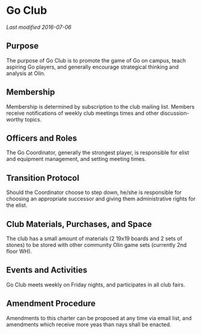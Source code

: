 # Go Club
*Last modified 2016-07-06*

## Purpose
The purpose of Go Club is to promote the game of Go on camp​us, teach aspiring Go players, and generally encourage strategical thinking and analysis at Olin.

## Membership
Membership is determined by subscription to the club mailing list. Members receive notifications of weekly club meetings times and other discussion-worthy topics.

## Officers and Roles
The Go Coordinator, generally the strongest player, is responsible for elist and equipment management, and setting meeting times.

## Transition Protocol
Should the Coordinator choose to step down, he/she is responsible for choosing an appropriate successor and giving them administrative rights for the elist.

## Club Materials, Purchases, and Space
The club has a small amount of materials (2 19x19 boards and 2 sets of stones) to be stored with other community Olin game sets (currently 2nd floor WH).

## Events and Activities
Go Club meets weekly on Friday nights, and participates in all club fairs.

## Amendment Procedure
Amendments to this charter can be proposed at any time via email list, and amendments which receive more yeas than nays shall be enacted.
